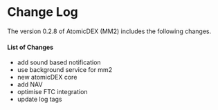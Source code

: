 # Change Log

The version 0.2.8 of AtomicDEX (MM2) includes the following changes.

#### List of Changes

- add sound based notification
- use background service for mm2
- new atomicDEX core
- add NAV
- optimise FTC integration
- update log tags

